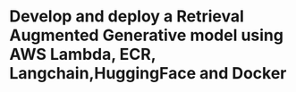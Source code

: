 # Develop and deploy a Retrieval Augmented Generative model using AWS Lambda, ECR, Langchain,HuggingFace and Docker
 